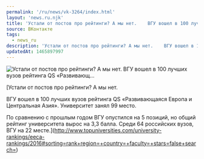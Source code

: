 ```yaml
---
permalink: '/ru/news/vk-3264/index.html'
layout: 'news.ru.njk'
title: 'Устали от постов про рейтинги? А мы нет.    ВГУ вошел в 100 лучших вузов рейтинга QS «Развивающ…'
source: ВКонтакте
tags:
  - news_ru
description: 'Устали от постов про рейтинги? А мы нет.    ВГУ вошел в 100 лучших вузов рейтинга QS «Развивающ…'
updatedAt: 1465897997
---
```

![Устали от постов про рейтинги? А мы нет.    ВГУ вошел в 100 лучших вузов рейтинга QS «Развивающ…](https://sun9-20.userapi.com/c633230/v633230484/39d0c/rUBpRR6VlWQ.jpg)

[Устали от постов про рейтинги? А мы нет.

ВГУ вошел в 100 лучших вузов рейтинга QS «Развивающаяся Европа и Центральная Азия». Университет занял 99 место.

По сравнению с прошлым годом ВГУ опустился на 5 позиций, но общий рейтинг университета вырос на 3,3 балла. Среди 64 российских вузов, ВГУ на 22 месте.](http://www.topuniversities.com/university-rankings/eeca-rankings/2016#sorting=rank+region=+country=+faculty=+stars=false+search=)
